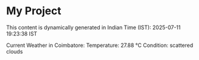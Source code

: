 # My Project

This content is dynamically generated in Indian Time (IST): 2025-07-11 19:23:38 IST


Current Weather in Coimbatore:
Temperature: 27.88 °C
Condition: scattered clouds
